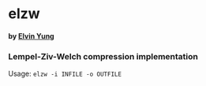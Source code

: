 # elzw
#### by [Elvin Yung](https://github.com/elvinyung)
### Lempel-Ziv-Welch compression implementation

Usage: `elzw -i INFILE -o OUTFILE`